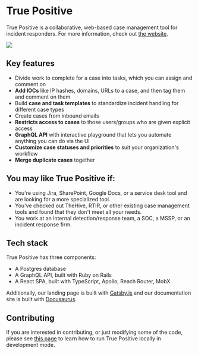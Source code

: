 # True Positive

True Positive is a collaborative, web-based case management tool for incident responders. For more information, check
out [the website](https://truepositive.app).

![](https://storage.googleapis.com/tp_landing_page_videos/one_case.png)

## Key features

- Divide work to complete for a case into tasks, which you can assign and comment on
- **Add IOCs** like IP hashes, domains, URLs to a case, and then tag them and comment on them
- Build **case and task templates** to standardize incident handling for different case types
- Create cases from inbound emails
- **Restricts access to cases** to those users/groups who are given explicit access
- **GraphQL API** with interactive playground that lets you automate anything you can do via the UI
- **Customize case statuses and priorities** to suit your organization's workflow
- **Merge duplicate cases** together

## You may like True Positive if:

- You're using Jira, SharePoint, Google Docs, or a service desk tool and are looking for a more specialized tool.
- You've checked out TheHive, RTIR, or other existing case management tools and found that they don't meet all your needs.
- You work at an internal detection/response team, a SOC, a MSSP, or an incident response firm.

## Tech stack

True Positive has three components:

- A Postgres database
- A GraphQL API, built with Ruby on Rails
- A React SPA, built with TypeScript, Apollo, Reach Router, MobX

Additionally, our landing page is built with [Gatsby.js](https://www.gatsbyjs.com/) and our documentation site is built
with [Docusaurus](https://docusaurus.io/).

## Contributing

If you are interested in contributing, or just modifying some of the code, please see [this page](CONTRIBUTING.md) to
learn how to run True Positive locally in development mode.